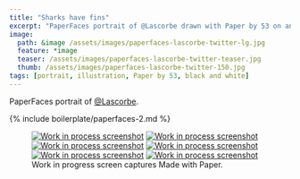 ```yaml
---
title: "Sharks have fins"
excerpt: "PaperFaces portrait of @Lascorbe drawn with Paper by 53 on an iPad."
image: 
  path: &image /assets/images/paperfaces-lascorbe-twitter-lg.jpg 
  feature: *image
  teaser: /assets/images/paperfaces-lascorbe-twitter-teaser.jpg
  thumb: /assets/images/paperfaces-lascorbe-twitter-150.jpg
tags: [portrait, illustration, Paper by 53, black and white]
---
```


PaperFaces portrait of [@Lascorbe](http://twitter.com/Lascorbe).

{% include boilerplate/paperfaces-2.md %}

<figure class="third">
  <a href="{{ site.url }}/assets/images/paperfaces-lascorbe-process-1-lg.jpg"><img src="{{ site.url }}/assets/images/paperfaces-lascorbe-process-1-600.jpg" alt="Work in process screenshot"></a>
  <a href="{{ site.url }}/assets/images/paperfaces-lascorbe-process-2-lg.jpg"><img src="{{ site.url }}/assets/images/paperfaces-lascorbe-process-2-600.jpg" alt="Work in process screenshot"></a>
  <a href="{{ site.url }}/assets/images/paperfaces-lascorbe-process-3-lg.jpg"><img src="{{ site.url }}/assets/images/paperfaces-lascorbe-process-3-600.jpg" alt="Work in process screenshot"></a>
  <a href="{{ site.url }}/assets/images/paperfaces-lascorbe-process-4-lg.jpg"><img src="{{ site.url }}/assets/images/paperfaces-lascorbe-process-4-600.jpg" alt="Work in process screenshot"></a>
  <a href="{{ site.url }}/assets/images/paperfaces-lascorbe-process-5-lg.jpg"><img src="{{ site.url }}/assets/images/paperfaces-lascorbe-process-5-600.jpg" alt="Work in process screenshot"></a>
  <a href="{{ site.url }}/assets/images/paperfaces-lascorbe-process-6-lg.jpg"><img src="{{ site.url }}/assets/images/paperfaces-lascorbe-process-6-600.jpg" alt="Work in process screenshot"></a>
  <figcaption>Work in progress screen captures Made with Paper.</figcaption>
</figure>